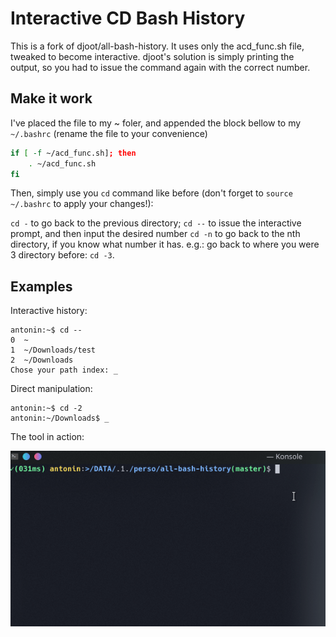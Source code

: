 # Interactive CD Bash History

This is a fork of djoot/all-bash-history. It uses only the acd_func.sh file, tweaked to become interactive. djoot's solution is simply printing the output, so you had to issue the command again with the correct number.

## Make it work

I've placed the file to my ~ foler, and appended the block bellow to my `~/.bashrc` (rename the file to your convenience)
```bash
if [ -f ~/acd_func.sh]; then
    . ~/acd_func.sh
fi
```

Then, simply use you `cd` command like before (don't forget to `source ~/.bashrc` to apply your changes!):

`cd -` to go back to the previous directory;
`cd --` to issue the interactive prompt, and then input the desired number
`cd -n` to go back to the nth directory, if you know what number it has. e.g.: go back to where you were 3 directory before: `cd -3`.

## Examples

Interactive history:
```shell
antonin:~$ cd --
0  ~
1  ~/Downloads/test
2  ~/Downloads
Chose your path index: _
```

Direct manipulation:
```shell
antonin:~$ cd -2
antonin:~/Downloads$ _
```

The tool in action:

![Demo GIF](./demo.gif)
